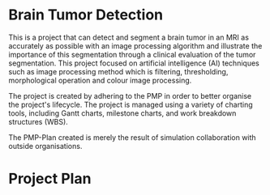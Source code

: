 # Brain Tumor Detection 

This is a project that can detect and segment a brain tumor in an MRI as accurately as possible with an image processing algorithm and illustrate the importance of this segmentation through a clinical evaluation of the tumor segmentation. This project focused on artificial intelligence (AI) techniques such as image processing method which is filtering, thresholding, morphological operation and colour image processing. 

The project is created by adhering to the PMP in order to better organise the project's lifecycle. The project is managed using a variety of charting tools, including Gantt charts, milestone charts, and work breakdown structures (WBS).

The PMP-Plan created is merely the result of simulation collaboration with outside organisations.

# Project Plan
